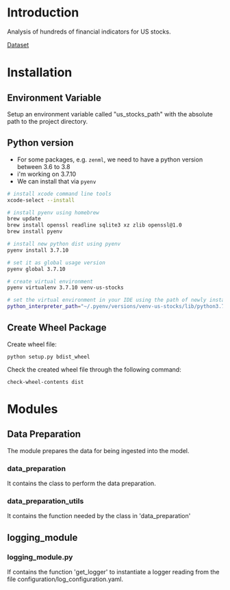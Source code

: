 # Introduction
Analysis of hundreds of financial indicators for US stocks.

[Dataset](https://www.kaggle.com/datasets/cnic92/200-financial-indicators-of-us-stocks-20142018)

# Installation

## Environment Variable
Setup an environment variable called "us_stocks_path" with the 
absolute path to the project directory.

## Python version
- For some packages, e.g. `zenml`, we need to have a python version between 3.6 to 3.8
- i'm working on 3.7.10
- We can install that via `pyenv`
```bash
# install xcode command line tools
xcode-select --install

# install pyenv using homebrew
brew update
brew install openssl readline sqlite3 xz zlib openssl@1.0
brew install pyenv

# install new python dist using pyenv
pyenv install 3.7.10

# set it as global usage version
pyenv global 3.7.10

# create virtual environment
pyenv virtualenv 3.7.10 venv-us-stocks

# set the virtual environment in your IDE using the path of newly installed python
python_interpreter_path="~/.pyenv/versions/venv-us-stocks/lib/python3.7/bin/python"
```

## Create Wheel Package
Create wheel file:
```
python setup.py bdist_wheel
```
Check the created wheel file through the following command:
```
check-wheel-contents dist
```

# Modules

## Data Preparation
The module prepares the data for being ingested into the model.

### data_preparation
It contains the class to perform the data preparation.

### data_preparation_utils
It contains the function needed by the class in 'data_preparation'

## logging_module

### logging_module.py
If contains the function 'get_logger' to instantiate a logger reading from 
the file configuration/log_configuration.yaml.